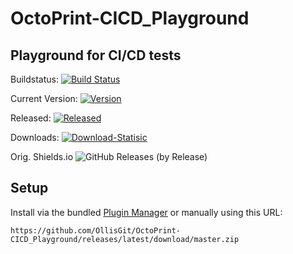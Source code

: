 # OctoPrint-CICD_Playground
## Playground for CI/CD tests

Buildstatus: [![Build Status](https://travis-ci.org/OllisGit/OctoPrint-CICD_Playground.svg?branch=master)](https://travis-ci.org/OllisGit/OctoPrint-CICD_Playground)

Current Version: [![Version](https://img.shields.io/badge/dynamic/json.svg?color=brightgreen&label=version&url=https://api.github.com/repos/OllisGit/OctoPrint-CICD_Playground/releases&query=$[0].name)]()

Released: [![Released](https://img.shields.io/badge/dynamic/json.svg?color=brightgreen&label=released&url=https://api.github.com/repos/OllisGit/OctoPrint-CICD_Playground/releases&query=$[0].published_at)]()

Downloads: [![Download-Statisic](https://img.shields.io/badge/dynamic/json.svg?color=brightgreen&label=downloads&query=%24%5B0%5D.assets%5B0%5D.download_count&url=https%3A%2F%2Fapi.github.com%2Frepos%2FOllisGit%2FOctoPrint-CICD_Playground%2Freleases)]()

Orig. Shields.io ![GitHub Releases (by Release)](https://img.shields.io/github/downloads/OllisGit/OctoPrint-CICD_Playground/latest/total.svg)


## Setup

Install via the bundled [Plugin Manager](https://github.com/foosel/OctoPrint/wiki/Plugin:-Plugin-Manager)
or manually using this URL:

    https://github.com/OllisGit/OctoPrint-CICD_Playground/releases/latest/download/master.zip


